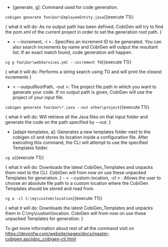 * [generate, g]: Command used for code generation.

`cobigen generate foo\bar\EmployeeEntity.java`{{execute T1}}

{
   what it will do:  As no output path has been defined, CobiGen will try to find the pom.xml of the current project in order to set the generation root path.
}
   - < --increment, -i > : Specifies an increment ID to be generated. You can also search increments by name and CobiGen will output the resultant list. If an exact match found, code generation will happen.

`cg g foo\bar\webServices.yml --increment TO`{{execute T1}}

{
   what it will do: Performs a string search using TO and will print the closest increments
}
   - < --outputRootPath, -out >: The project file path in which you want to generate your code. If no output path is given, CobiGen will use the project of your input file.

`cobigen generate foo\bar\*.java --out other\project`{{execute T1}}

{
   what it will do: Will retrieve all the Java files on that input folder and generate the code on the path specified by --out.
}

* [adapt-templates, a]: Generates a new templates folder next to the cobigen cli and stores its location    inside  a configuration file. After executing this command, the CLI will attempt to use the specified Templates folder.

`cg a`{{execute T1}}

{
   what it will do: Downloads the latest CobiGen_Templates and unpacks them next to the CLI. CobiGen will from now on use these unpacked Templates for generation.
}
    - < --custom-location, -cl > : Allows the user to choose an absolute file path to a custom location where the CobiGen Templates should be stored and read from.

`cg a -cl C:\my\custom\location`{{execute T1}}

{
   what it will do: Downloads the latest CobiGen_Templates and unpacks them in C:\my\custom\location. CobiGen will from now on use these unpacked Templates for generation.
}

To get more information about rest of all the command visit on https://devonfw.com/website/pages/docs/master-cobigen.asciidoc_cobigen-cli.html